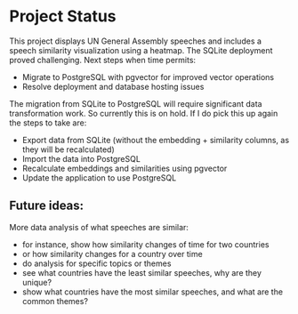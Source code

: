 # Project Status

This project displays UN General Assembly speeches and includes a speech similarity visualization using a heatmap. The SQLite deployment proved challenging. Next steps when time permits:

- Migrate to PostgreSQL with pgvector for improved vector operations
- Resolve deployment and database hosting issues

The migration from SQLite to PostgreSQL will require significant data transformation work. So currently this is on hold. If I do pick this up again the steps to take are:

- Export data from SQLite (without the embedding + similarity columns, as they will be recalculated)
- Import the data into PostgreSQL
- Recalculate embeddings and similarities using pgvector
- Update the application to use PostgreSQL

## Future ideas:

More data analysis of what speeches are similar:

- for instance, show how similarity changes of time for two countries
- or how similarity changes for a country over time
- do analysis for specific topics or themes
- see what countries have the least similar speeches, why are they unique?
- show what countries have the most similar speeches, and what are the common themes?
